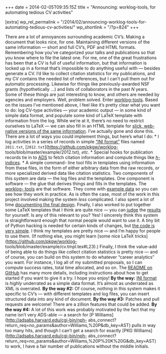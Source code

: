 +++
date = 2014-02-05T09:35:15Z
title = "Announcing: worklog-tools, for automating tedious CV activities"

[extra]
wp_rel_permalink = "/2014/02/announcing-worklog-tools-for-automating-tedious-cv-activities/"
wp_shortlink = "/?p=824"
+++

There are a lot of annoyances surrounding academic CV’s. Making a document
that looks nice, for one. Maintaining different versions of the same
information — short and full CV’s, PDF and HTML formats. Remembering how
you’ve categorized your talks and publications so that you know where to file
the latest one.  For me, one of the great frustrations has been that a CV is
full of useful information, but that information is locked up in a format
that’s impossible to do anything useful with — besides generate a CV. I’d like
to collect citation statistics for my publications, and my CV contains the
needed list of references, but I can’t pull them out for automatic processing.
Likewise for things like previously-awarded NSF grants (hypothetically …) and
lists of collaborators in the past _N_ years. Some of these things are just
interesting to know, and others are needed by agencies and employers.  Well,
problem solved. Enter [worklog-tools](https://github.com/pkgw/worklog-tools/).
Based on the issues I’ve mentioned above, I feel like it’s pretty clear what
you want to do: log CV-type activities — your academic output — in some kind
of simple data format, and populate some kind of LaTeX template with
information from the log. While we’re at it, there’s no need to restrict
ourselves to LaTeX — we can also fill in an HTML template for [slick, web-
native versions of the same information](/pubs/).  I’ve actually gone and done
this. There are a lot of ways you could implement things, but here’s what I
do:  *   I log activities in a series of records in simple [“INI
format”](http://en.wikipedia.org/wiki/INI_format) files named `2011.txt`,
[`2012.txt`](https://github.com/pkgw/worklog-
tools/blob/master/example/2012.txt), _etc._ *   Special hooks for publication
records tie in to [ADS](http://adsabs.harvard.edu/) to fetch citation
information and compute things like
[_h_\-indices](http://en.wikipedia.org/wiki/H-index). *   A simple command-
line tool fills in templates using information from these files, in the form
of either arbitrary data from the raw records, or more specialized derived
data like citation statistics.  Two components of this system are data — the
log files and the templates. One component is software — the glue that derives
things and fills in the templates. The [worklog-
tools](https://github.com/pkgw/worklog-tools/) are that software. They come
with [example data](https://github.com/pkgw/worklog-tools/tree/master/example)
so you can see how they work in practice.  As is often the case, most of the
work in this project involved making the system _less_ complicated. I also
spent a lot of time [documenting the final
design](https://github.com/pkgw/worklog-tools/#readme). Finally, I also worked
to put together some LaTeX templates that I think are quite nice — you can
[judge](/files/cv.pdf) the [results](/files/pubs.pdf) for yourself.  Is any of
this relevant to you? Yes! I sincerely think this system is straightforward
enough that normal people would want to use it. A tiny bit of Python hacking
is needed for certain kinds of changes, but [the code is very
simple](https://github.com/pkgw/worklog-tools/blob/master/worklog.py). I think
my templates are pretty nice — and I’m happy for people to use them. (If
nothing else, you might learn [some nice LaTeX
tricks](https://github.com/pkgw/worklog-
tools/blob/master/example/cv.tmpl.tex#L23).) Finally, I think the value-add of
being able to do things like collect citation statistics is pretty nice — and
of course, you can build on this system to do whatever “career analytics” you
want. For instance, I log all of my submitted proposals, so I can compute
success rates, total time allocated, and so on.  The [README on
GitHub](https://github.com/pkgw/worklog-tools/#readme) has many more details,
including instructions about how to get started if you want to give it a try.
I hope you enjoy!  **By the way:** [INI
format](http://en.wikipedia.org/wiki/INI_format) is _highly_ underrated as a
simple data format. It’s almost as underrated as XML is overrated.  **By the
way #2:** Of course, nothing in this system makes it specific to CV’s — with
different templates and log files, you can insert structured data into any
kind of document.  **By the way #3:** Patches and pull requests are welcome!
There are a zillion features that could be added.  **By the way #4:** A lot of
this work was probably motivated by the fact that my name isn’t very ADS-able
— a search for [P Williams](http://adsabs.harvard.edu/cgi-bin/nph-
abs_connect?return_req=no_params&author=Williams,%20P&db_key=AST) pulls in way
too many hits, and though I can’t get a search for exactly [PKG
Williams](http://adsabs.harvard.edu/cgi-bin/nph-
abs_connect?return_req=no_params&author=Williams,%20P%20K%20G&db_key=AST) to
work, I have a fair number of publications without the middle initials.
